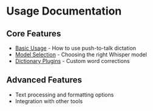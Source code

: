 # Usage Documentation

## Core Features
- [Basic Usage](basic-usage.md) - How to use push-to-talk dictation
- [Model Selection](model-selection.md) - Choosing the right Whisper model
- [Dictionary Plugins](dictionary-plugins.md) - Custom word corrections

## Advanced Features
- Text processing and formatting options
- Integration with other tools
